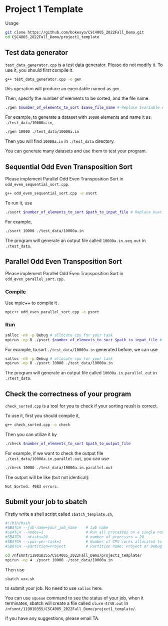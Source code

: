 # Project 1 Template

Usage

```sh
git clone https://github.com/bokesyo/CSC4005_2022Fall_Demo.git
cd CSC4005_2022Fall_Demo/project1_template
```


## Test data generator

`test_data_generator.cpp` is a test data generator. Please do not modify it. To use it, you should first compile it.

```sh
g++ test_data_generator.cpp -o gen
```

this operation will produce an executable named as `gen`.

Then, specify the number of elements to be sorted, and the file name.

```sh
./gen $number_of_elements_to_sort $save_file_name # Replace $variable with your own value.
```
For example, to generate a dataset with `10000` elements and name it as `./test_data/10000a.in`, 
```sh
./gen 10000 ./test_data/10000a.in
```
Then you will find `10000a.in` in `./test_data` directory.

You can generate many datasets and use them to test your program.



## Sequential Odd Even Transposition Sort

Please implement Parallel Odd Even Transposition Sort in `odd_even_sequential_sort.cpp`.

```sh
g++ odd_even_sequential_sort.cpp -o ssort
```

To run it, use

```sh
./ssort $number_of_elements_to_sort $path_to_input_file # Replace $variable with your own value.
```

For example,

```sh
./ssort 10000 ./test_data/10000a.in
```


The program will generate an output file called `10000a.in.seq.out` in `./test_data`.



## Parallel Odd Even Transposition Sort

Please implement Parallel Odd Even Transposition Sort in `odd_even_parallel_sort.cpp`.

### Compile

Use mpic++ to compile it .

```sh
mpic++ odd_even_parallel_sort.cpp -o psort
```

### Run

```sh
salloc -n8 -p Debug # allocate cpu for your task
mpirun -np 8 ./psort $number_of_elements_to_sort $path_to_input_file # Replace $variable with your own value.

```

For example, to sort `./test_data/10000a.in` generated before, we can use

```sh
salloc -n8 -p Debug # allocate cpu for your task
mpirun -np 8 ./psort 10000 ./test_data/10000a.in
```

The program will generate an output file called `10000a.in.parallel.out` in `./test_data`.


## Check the correctness of your program

`check_sorted.cpp` is a tool for you to check if your sorting reuslt is correct. 

To use it, first you should compile it,

```sh
g++ check_sorted.cpp -o check
```

Then you can utilize it by

```sh
./check $number_of_elements_to_sort $path_to_output_file
```

For example, if we want to check the output file `./test_data/10000a.in.parallel.out`, you can use

```sh
./check 10000 ./test_data/10000a.in.parallel.out
```

The output will be like (but not identical):
```
Not Sorted. 4983 errors.
```


## Submit your job to sbatch

Firstly write a shell script called `sbatch_template.sh`,

```sh
#!/bin/bash
#SBATCH --job-name=your_job_name    # Job name
#SBATCH --nodes=1                   # Run all processes on a single node	
#SBATCH --ntasks=20                 # number of processes = 20
#SBATCH --cpus-per-task=1           # Number of CPU cores allocated to each process
#SBATCH --partition=Project         # Partition name: Project or Debug (Debug is default)

cd /nfsmnt/119010355/CSC4005_2022Fall_Demo/project1_template/
mpirun -np 4 ./psort 10000 ./test_data/10000a.in

```

Then use 

```sh
sbatch xxx.sh
```

to submit your job. No need to use `salloc` here.

You can use `squeue` command to see the status of your job, when it terminates, sbatch will create a file called `slurm-4748.out` in `/nfsmnt/119010355/CSC4005_2022Fall_Demo/project1_template/`.



If you have any suggestions, please email TA.
